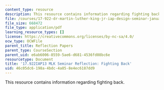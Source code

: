 ```yaml
---
content_type: resource
description: This resource contains information regarding fighting back.
file: /courses/17-922-dr-martin-luther-king-jr-iap-design-seminar-january-iap-2013/46c05dc6198a4bdc4a858e4ec6187dd9_MIT17_922IAP13_RefPapr4C.pdf
file_size: 668472
file_type: application/pdf
learning_resource_types: []
license: https://creativecommons.org/licenses/by-nc-sa/4.0/
ocw_type: OCWFile
parent_title: Reflection Papers
parent_type: CourseSection
parent_uid: e6ab6006-8559-5ae6-d681-4536fd08bc6e
resourcetype: Document
title: '17.922IAP13 MLK Seminar Reflection: Fighting Back'
uid: 46c05dc6-198a-4bdc-4a85-8e4ec6187dd9
---
```

This resource contains information regarding fighting back.